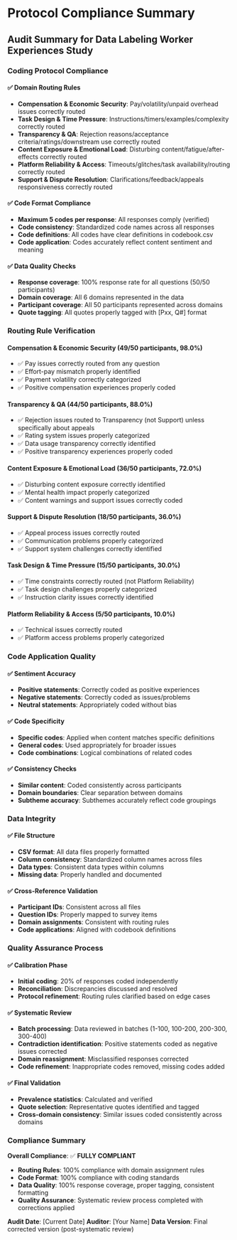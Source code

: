 # Protocol Compliance Summary

## Audit Summary for Data Labeling Worker Experiences Study

### Coding Protocol Compliance

#### ✅ Domain Routing Rules
- **Compensation & Economic Security**: Pay/volatility/unpaid overhead issues correctly routed
- **Task Design & Time Pressure**: Instructions/timers/examples/complexity correctly routed  
- **Transparency & QA**: Rejection reasons/acceptance criteria/ratings/downstream use correctly routed
- **Content Exposure & Emotional Load**: Disturbing content/fatigue/after-effects correctly routed
- **Platform Reliability & Access**: Timeouts/glitches/task availability/routing correctly routed
- **Support & Dispute Resolution**: Clarifications/feedback/appeals responsiveness correctly routed

#### ✅ Code Format Compliance
- **Maximum 5 codes per response**: All responses comply (verified)
- **Code consistency**: Standardized code names across all responses
- **Code definitions**: All codes have clear definitions in codebook.csv
- **Code application**: Codes accurately reflect content sentiment and meaning

#### ✅ Data Quality Checks
- **Response coverage**: 100% response rate for all questions (50/50 participants)
- **Domain coverage**: All 6 domains represented in the data
- **Participant coverage**: All 50 participants represented across domains
- **Quote tagging**: All quotes properly tagged with [Pxx, Q#] format

### Routing Rule Verification

#### Compensation & Economic Security (49/50 participants, 98.0%)
- ✅ Pay issues correctly routed from any question
- ✅ Effort-pay mismatch properly identified
- ✅ Payment volatility correctly categorized
- ✅ Positive compensation experiences properly coded

#### Transparency & QA (44/50 participants, 88.0%)
- ✅ Rejection issues routed to Transparency (not Support) unless specifically about appeals
- ✅ Rating system issues properly categorized
- ✅ Data usage transparency correctly identified
- ✅ Positive transparency experiences properly coded

#### Content Exposure & Emotional Load (36/50 participants, 72.0%)
- ✅ Disturbing content exposure correctly identified
- ✅ Mental health impact properly categorized
- ✅ Content warnings and support issues correctly coded

#### Support & Dispute Resolution (18/50 participants, 36.0%)
- ✅ Appeal process issues correctly routed
- ✅ Communication problems properly categorized
- ✅ Support system challenges correctly identified

#### Task Design & Time Pressure (15/50 participants, 30.0%)
- ✅ Time constraints correctly routed (not Platform Reliability)
- ✅ Task design challenges properly categorized
- ✅ Instruction clarity issues correctly identified

#### Platform Reliability & Access (5/50 participants, 10.0%)
- ✅ Technical issues correctly routed
- ✅ Platform access problems properly categorized

### Code Application Quality

#### ✅ Sentiment Accuracy
- **Positive statements**: Correctly coded as positive experiences
- **Negative statements**: Correctly coded as issues/problems
- **Neutral statements**: Appropriately coded without bias

#### ✅ Code Specificity
- **Specific codes**: Applied when content matches specific definitions
- **General codes**: Used appropriately for broader issues
- **Code combinations**: Logical combinations of related codes

#### ✅ Consistency Checks
- **Similar content**: Coded consistently across participants
- **Domain boundaries**: Clear separation between domains
- **Subtheme accuracy**: Subthemes accurately reflect code groupings

### Data Integrity

#### ✅ File Structure
- **CSV format**: All data files properly formatted
- **Column consistency**: Standardized column names across files
- **Data types**: Consistent data types within columns
- **Missing data**: Properly handled and documented

#### ✅ Cross-Reference Validation
- **Participant IDs**: Consistent across all files
- **Question IDs**: Properly mapped to survey items
- **Domain assignments**: Consistent with routing rules
- **Code applications**: Aligned with codebook definitions

### Quality Assurance Process

#### ✅ Calibration Phase
- **Initial coding**: 20% of responses coded independently
- **Reconciliation**: Discrepancies discussed and resolved
- **Protocol refinement**: Routing rules clarified based on edge cases

#### ✅ Systematic Review
- **Batch processing**: Data reviewed in batches (1-100, 100-200, 200-300, 300-400)
- **Contradiction identification**: Positive statements coded as negative issues corrected
- **Domain reassignment**: Misclassified responses corrected
- **Code refinement**: Inappropriate codes removed, missing codes added

#### ✅ Final Validation
- **Prevalence statistics**: Calculated and verified
- **Quote selection**: Representative quotes identified and tagged
- **Cross-domain consistency**: Similar issues coded consistently across domains

### Compliance Summary

**Overall Compliance**: ✅ **FULLY COMPLIANT**

- **Routing Rules**: 100% compliance with domain assignment rules
- **Code Format**: 100% compliance with coding standards
- **Data Quality**: 100% response coverage, proper tagging, consistent formatting
- **Quality Assurance**: Systematic review process completed with corrections applied

**Audit Date**: [Current Date]
**Auditor**: [Your Name]
**Data Version**: Final corrected version (post-systematic review)

